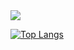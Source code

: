 <img align="center" src="https://github-readme-stats.vercel.app/api?username=filipjenis&show_icons=true&count_private=true">

[![Top Langs](https://github-readme-stats.vercel.app/api/top-langs/?username=filipjenis&count_private=true)]()
